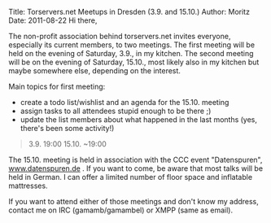 Title:  Torservers.net Meetups in Dresden (3.9. and 15.10.)
Author: Moritz 
Date: 2011-08-22
Hi there,

The non-profit association behind torservers.net invites everyone,
especially its current members, to two meetings. The first meeting will
be held on the evening of Saturday, 3.9., in my kitchen. The second
meeting will be on the evening of Saturday, 15.10., most likely also in
my kitchen but maybe somewhere else, depending on the interest.

Main topics for first meeting:

* create a todo list/wishlist and an agenda for the 15.10. meeting
* assign tasks to all attendees stupid enough to be there ;)
* update the list members about what happened in the last months (yes,
there's been some activity!)

> 3.9.    19:00
> 15.10. ~19:00

The 15.10. meeting is held in association with the CCC event
"Datenspuren", www.datenspuren.de . If you want to come, be aware that
most talks will be held in German. I can offer a limited number of floor
space and inflatable mattresses.

If you want to attend either of those meetings and don't know my
address, contact me on IRC (gamamb/gamambel) or XMPP (same as email).
